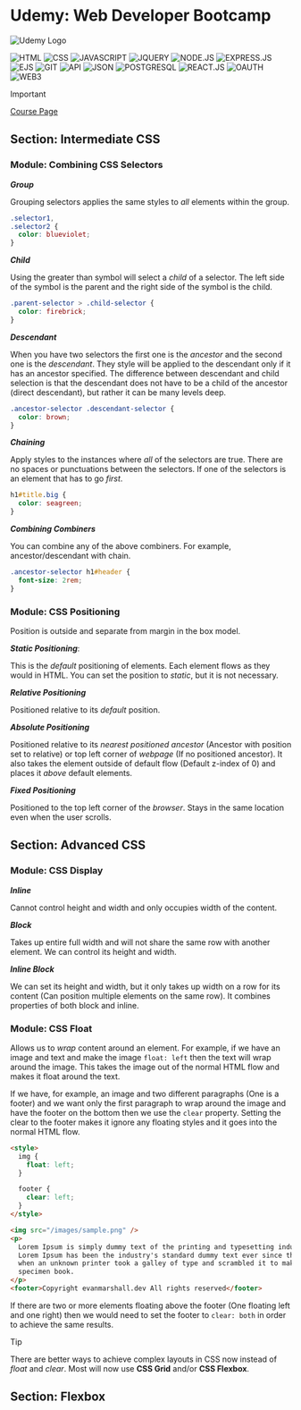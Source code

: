 # Udemy: Web Developer Bootcamp

![Udemy Logo](https://www.langoly.com/wp-content/uploads/2022/09/udemy-logo.png)

![HTML](https://img.shields.io/badge/html-orange?style=plastic)
![CSS](https://img.shields.io/badge/css-blue?style=plastic)
![JAVASCRIPT](https://img.shields.io/badge/javascript-yellow?style=plastic)
![JQUERY](https://img.shields.io/badge/jquery-navy?style=plastic)
![NODE.JS](https://img.shields.io/badge/node.js-green?style=plastic)
![EXPRESS.JS](https://img.shields.io/badge/express.js-black?style=plastic)
![EJS](https://img.shields.io/badge/ejs-maroon?style=plastic)
![GIT](https://img.shields.io/badge/git-orange?style=plastic)
![API](https://img.shields.io/badge/api-brown?style=plastic)
![JSON](https://img.shields.io/badge/json-purple?style=plastic)
![POSTGRESQL](https://img.shields.io/badge/postgres-blue?style=plastic)
![REACT.JS](https://img.shields.io/badge/react.js-cyan?style=plastic)
![OAUTH](https://img.shields.io/badge/oauth-red?style=plastic)
![WEB3](https://img.shields.io/badge/web3-pink?style=plastic)

> [!IMPORTANT]
>
> [Course Page](https://www.udemy.com/course/the-complete-web-development-bootcamp)

<!--
For adding highlights to text.
> [!NOTE]
> [!TIP]
> [!IMPORTANT]
> [!WARNING]
> [!CAUTION]
> Sample text to be included in the note.
-->

## Section: Intermediate CSS

### Module: Combining CSS Selectors

**_Group_**

Grouping selectors applies the same styles to _all_ elements within the group.

```css
.selector1,
.selector2 {
  color: blueviolet;
}
```

**_Child_**

Using the greater than symbol will select a _child_ of a selector. The left side of the symbol is the parent and the right side of the symbol is the child.

```css
.parent-selector > .child-selector {
  color: firebrick;
}
```

**_Descendant_**

When you have two selectors the first one is the _ancestor_ and the second one is the _descendant_. They style will be applied to the descendant only if it has an ancestor specified. The difference between descendant and child selection is that the descendant does not have to be a child of the ancestor (direct descendant), but rather it can be many levels deep.

```css
.ancestor-selector .descendant-selector {
  color: brown;
}
```

**_Chaining_**

Apply styles to the instances where _all_ of the selectors are true. There are no spaces or punctuations between the selectors. If one of the selectors is an element that has to go _first_.

```css
h1#title.big {
  color: seagreen;
}
```

**_Combining Combiners_**

You can combine any of the above combiners. For example, ancestor/descendant with chain.

```css
.ancestor-selector h1#header {
  font-size: 2rem;
}
```

### Module: CSS Positioning

Position is outside and separate from margin in the box model.

**_Static Positioning_**:

This is the _default_ positioning of elements. Each element flows as they would in HTML. You can set the position to _static_, but it is not necessary.

**_Relative Positioning_**

Positioned relative to its _default_ position.

**_Absolute Positioning_**

Positioned relative to its _nearest positioned ancestor_ (Ancestor with position set to relative) or top left corner of _webpage_ (If no positioned ancestor). It also takes the element outside of default flow (Default z-index of 0) and places it _above_ default elements.

**_Fixed Positioning_**

Positioned to the top left corner of the _browser_. Stays in the same location even when the user scrolls.

## Section: Advanced CSS

### Module: CSS Display

**_Inline_**

Cannot control height and width and only occupies width of the content.

**_Block_**

Takes up entire full width and will not share the same row with another element. We can control its height and width.

**_Inline Block_**

We can set its height and width, but it only takes up width on a row for its content (Can position multiple elements on the same row). It combines properties of both block and inline.

### Module: CSS Float

Allows us to _wrap_ content around an element. For example, if we have an image and text and make the image `float: left` then the text will wrap around the image. This takes the image out of the normal HTML flow and makes it float around the text.

If we have, for example, an image and two different paragraphs (One is a footer) and we want only the first paragraph to wrap around the image and have the footer on the bottom then we use the `clear` property. Setting the clear to the footer makes it ignore any floating styles and it goes into the normal HTML flow.

```html
<style>
  img {
    float: left;
  }

  footer {
    clear: left;
  }
</style>

<img src="/images/sample.png" />
<p>
  Lorem Ipsum is simply dummy text of the printing and typesetting industry.
  Lorem Ipsum has been the industry's standard dummy text ever since the 1500s,
  when an unknown printer took a galley of type and scrambled it to make a type
  specimen book.
</p>
<footer>Copyright evanmarshall.dev All rights reserved</footer>
```

If there are two or more elements floating above the footer (One floating left and one right) then we would need to set the footer to `clear: both` in order to achieve the same results.

> [!TIP]
> There are better ways to achieve complex layouts in CSS now instead of _float_ and _clear_. Most will now use **CSS Grid** and/or **CSS Flexbox**.

## Section: Flexbox
